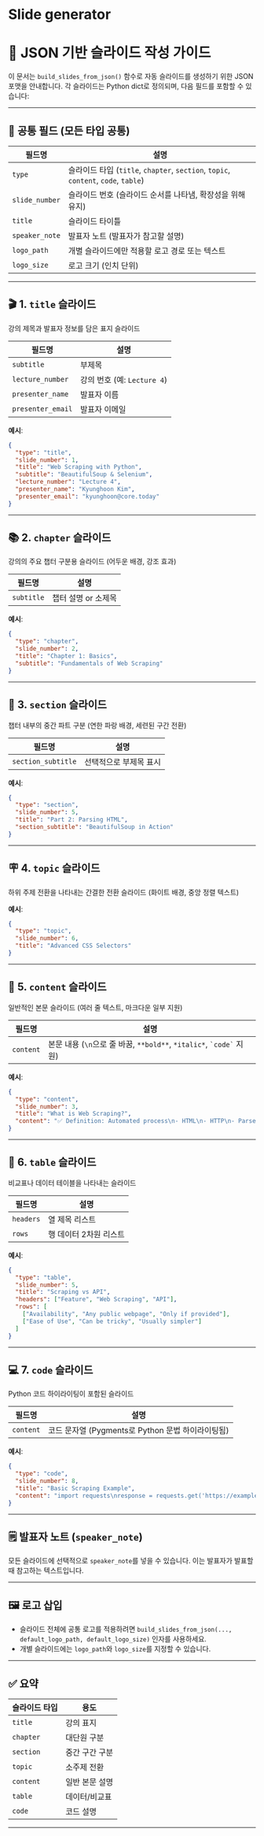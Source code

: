 # Slide generator


# 📘 JSON 기반 슬라이드 작성 가이드

이 문서는 `build_slides_from_json()` 함수로 자동 슬라이드를 생성하기 위한 JSON 포맷을 안내합니다. 각 슬라이드는 Python dict로 정의되며, 다음 필드를 포함할 수 있습니다:

---

## 🔑 공통 필드 (모든 타입 공통)
| 필드명           | 설명 |
|------------------|------|
| `type`           | 슬라이드 타입 (`title`, `chapter`, `section`, `topic`, `content`, `code`, `table`) |
| `slide_number`   | 슬라이드 번호 (슬라이드 순서를 나타냄, 확장성을 위해 유지) |
| `title`          | 슬라이드 타이틀 |
| `speaker_note`   | 발표자 노트 (발표자가 참고할 설명) |
| `logo_path`      | 개별 슬라이드에만 적용할 로고 경로 또는 텍스트 |
| `logo_size`      | 로고 크기 (인치 단위) |

---

## 🎬 1. `title` 슬라이드
강의 제목과 발표자 정보를 담은 표지 슬라이드

| 필드명             | 설명 |
|--------------------|------|
| `subtitle`         | 부제목 |
| `lecture_number`   | 강의 번호 (예: `Lecture 4`) |
| `presenter_name`   | 발표자 이름 |
| `presenter_email`  | 발표자 이메일 |

**예시**:
```json
{
  "type": "title",
  "slide_number": 1,
  "title": "Web Scraping with Python",
  "subtitle": "BeautifulSoup & Selenium",
  "lecture_number": "Lecture 4",
  "presenter_name": "Kyunghoon Kim",
  "presenter_email": "kyunghoon@core.today"
}
```

---

## 📚 2. `chapter` 슬라이드
강의의 주요 챕터 구분용 슬라이드 (어두운 배경, 강조 효과)

| 필드명       | 설명 |
|--------------|------|
| `subtitle`   | 챕터 설명 or 소제목 |

**예시**:
```json
{
  "type": "chapter",
  "slide_number": 2,
  "title": "Chapter 1: Basics",
  "subtitle": "Fundamentals of Web Scraping"
}
```

---

## 🧩 3. `section` 슬라이드
챕터 내부의 중간 파트 구분 (연한 파랑 배경, 세련된 구간 전환)

| 필드명       | 설명 |
|--------------|------|
| `section_subtitle` | 선택적으로 부제목 표시 |

**예시**:
```json
{
  "type": "section",
  "slide_number": 5,
  "title": "Part 2: Parsing HTML",
  "section_subtitle": "BeautifulSoup in Action"
}
```

---

## 🪧 4. `topic` 슬라이드
하위 주제 전환을 나타내는 간결한 전환 슬라이드 (화이트 배경, 중앙 정렬 텍스트)

**예시**:
```json
{
  "type": "topic",
  "slide_number": 6,
  "title": "Advanced CSS Selectors"
}
```

---

## 📝 5. `content` 슬라이드
일반적인 본문 슬라이드 (여러 줄 텍스트, 마크다운 일부 지원)

| 필드명    | 설명 |
|-----------|------|
| `content` | 본문 내용 (`\n`으로 줄 바꿈, `**bold**`, `*italic*`, `` `code` `` 지원) |

**예시**:
```json
{
  "type": "content",
  "slide_number": 3,
  "title": "What is Web Scraping?",
  "content": "✅ Definition: Automated process\n- HTML\n- HTTP\n- Parser"
}
```

---

## 🧾 6. `table` 슬라이드
비교표나 데이터 테이블을 나타내는 슬라이드

| 필드명   | 설명 |
|----------|------|
| `headers` | 열 제목 리스트 |
| `rows`    | 행 데이터 2차원 리스트 |

**예시**:
```json
{
  "type": "table",
  "slide_number": 5,
  "title": "Scraping vs API",
  "headers": ["Feature", "Web Scraping", "API"],
  "rows": [
    ["Availability", "Any public webpage", "Only if provided"],
    ["Ease of Use", "Can be tricky", "Usually simpler"]
  ]
}
```

---

## 💻 7. `code` 슬라이드
Python 코드 하이라이팅이 포함된 슬라이드

| 필드명    | 설명 |
|-----------|------|
| `content` | 코드 문자열 (Pygments로 Python 문법 하이라이팅됨) |

**예시**:
```json
{
  "type": "code",
  "slide_number": 8,
  "title": "Basic Scraping Example",
  "content": "import requests\nresponse = requests.get('https://example.com')"
}
```

---

## 🗒 발표자 노트 (`speaker_note`)
모든 슬라이드에 선택적으로 `speaker_note`를 넣을 수 있습니다. 이는 발표자가 발표할 때 참고하는 텍스트입니다.

---

## 🖼 로고 삽입
- 슬라이드 전체에 공통 로고를 적용하려면 `build_slides_from_json(..., default_logo_path, default_logo_size)` 인자를 사용하세요.
- 개별 슬라이드에는 `logo_path`와 `logo_size`를 지정할 수 있습니다.

---

## ✅ 요약
| 슬라이드 타입 | 용도 |
|---------------|------|
| `title`       | 강의 표지 |
| `chapter`     | 대단원 구분 |
| `section`     | 중간 구간 구분 |
| `topic`       | 소주제 전환 |
| `content`     | 일반 본문 설명 |
| `table`       | 데이터/비교표 |
| `code`        | 코드 설명 |

---
